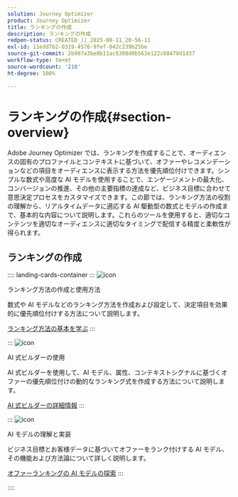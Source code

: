 ```yaml
---
solution: Journey Optimizer
product: Journey Optimizer
title: ランキングの作成
description: ランキングの作成
redpen-status: CREATED_||_2025-08-11_20-56-11
exl-id: 11edd7b2-0319-4576-9fef-042c239b25be
source-git-commit: 2b907a3be8b11ac6308d0b563e122c88478d1d37
workflow-type: tm+mt
source-wordcount: '210'
ht-degree: 100%

---
```


# ランキングの作成{#section-overview}

Adobe Journey Optimizer では、ランキングを作成することで、オーディエンスの固有のプロファイルとコンテキストに基づいて、オファーやレコメンデーションなどの項目をオーディエンスに表示する方法を優先順位付けできます。シンプルな数式や高度な AI モデルを使用することで、エンゲージメントの最大化、コンバージョンの推進、その他の主要指標の達成など、ビジネス目標に合わせて意思決定プロセスをカスタマイズできます。この節では、ランキング方法の役割の理解から、リアルタイムデータに適応する AI 駆動型の数式とモデルの作成まで、基本的な内容について説明します。これらのツールを使用すると、適切なコンテンツを適切なオーディエンスに適切なタイミングで配信する精度と柔軟性が得られます。

## ランキングの作成

:::: landing-cards-container
:::
![icon](https://cdn.experienceleague.adobe.com/icons/circle-play.svg)

ランキング方法の作成と使用方法

数式や AI モデルなどのランキング方法を作成および設定して、決定項目を効果的に優先順位付けする方法について説明します。

[ランキング方法の基本を学ぶ](../using/experience-decisioning/ranking/ranking.md)
:::

:::
![icon](https://cdn.experienceleague.adobe.com/icons/gear.svg)

AI 式ビルダーの使用

AI 式ビルダーを使用して、AI モデル、属性、コンテキストシグナルに基づくオファーの優先順位付けの動的なランキング式を作成する方法について説明します。

[AI 式ビルダーの詳細情報](../using/experience-decisioning/ranking/ranking-formulas.md)
:::

:::
![icon](https://cdn.experienceleague.adobe.com/icons/book.svg)

AI モデルの理解と実装

ビジネス目標とお客様データに基づいてオファーをランク付けする AI モデル、その機能および方法論について詳しく説明します。

[オファーランキングの AI モデルの探索](experience-decisioning-ai-models-landing-page.md)
:::

::::
